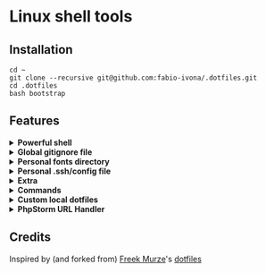 # Linux shell tools

## Installation

```shell
cd ~
git clone --recursive git@github.com:fabio-ivona/.dotfiles.git 
cd .dotfiles
bash bootstrap
```

## Features

<details>
   <summary><strong>Powerful shell</strong></summary>
   
   - zsh shell with custom configurations
   - oh-my-zsh ([documentation](https://ohmyz.sh))
   - zsh autosuggestions ([documentation](https://github.com/zsh-users/zsh-autosuggestions))
   - powerlevel10k theme [inserire link]
</details>

<details>
   <summary><strong>Global gitignore file</strong></summary>
   
   the installation script will create (and set as excludefile in git globals) a *.global-gitignore* file in your home directory which will add global gitignore rules:
   
   - .idea
   - node_modules
   - npm-debug.log
   - yarn-error.log
   - vendor
   - .env
   - wp-config.php

</details>

<details>
   <summary><strong>Personal fonts directory</strong></summary>
   
   a *.fonts* folder will be added to the home directory, containin some useful font
   
   - MeslogLGS (useful for a nice display of powerlevel10k zsh theme)

</details>

<details>
   <summary><strong>Personal .ssh/config file</strong></summary>
   
   during the installation process, the user is asked for his ssh config git repository, in order to clone it in the user ~/.dotfiles/shell/ssh/config folder and add a link to it from ~/.ssh/config
  
   this will allow the user to keep track of his personal ssh configurations

</details>


<details>
   <summary><strong>Extra</strong></summary>
   
   dotfiles adds some extra system configuration:
   
   - larger bash history (32768 entries)
   - larger bash history file size (32768 entries)
   - lgnores duplicate commands in bash history
   - ignores commands which start with a space in bash history
   - ignores frequent commands both in history and in history file
      - ll
      - l
      - la
      - ls
      - cd
      - cd -
      - pwd
      - exit
      - date
      - --help commands

</details>



<details>
   <summary><strong>Commands</strong></summary>
   
   a number of aliases and functions will be defined for the zsh shell:
   
   ###### PHP
  
   - `phpunit` executes phpunit tests from current directory (phpunit must be present composer.json file)
   - `dusk` executes dusk tests from current directory (dusk must be present composer.json file)
   - `artisan` executes artisan commands without the need to type *php artisan*
   - `deploy` executes laravel envoy deployment (*envoy run deploy*)
   - `deploy-code` executes laravel envoy deployment (*envoy run deploy-code*)
   
   ###### Misc
   - `sudo` allows to call sudo before aliases
   - `phpstorm` opens a PhpStorm project in current folder
   - `hostfile` opens a text editor for */etc/hosts* file 
   - `sshconfig` opens a text editor for *~/.ssh/config* file 
   - `dock` runs a *php dock* command (for dock info, see its [documentation](https://github.com/def-studio/dock)) 
   
   ###### Git
   - `glog` show current project's git commits log in a readable way
   
   ###### Tools
   - `ll` shortcut for *ls -lF*
   - `l` shortcut for *ls -lF*
   - `la` shortcut for *ls -lFA*
   - `publicip` shows current public IP
   - `localip` shows current local IPs
   - `mkd` creates a folder and move into it
   - `archive` create a zip archive of a folder
   

</details>


<details>
   <summary><strong>Custom local dotfiles</strong></summary>
   
   along with default dotfiles (.aliases, .functions, .exports), user may add a ~/.dotfiles-custom/shell directory with additional .exports, .aliases, .functions, .zshrc files that will bel loaded after the default ones   
   
   these files will not be put under VCS

</details>



<details>
   <summary><strong>PhpStorm URL Handler</strong></summary>
   
   dotfiles creates a .desktop entry to handle phpstorm://open?file=xxx links.

   NOTE: Laravel Ignition links may not work in a dockerized development environment. In this case, the local path should be mapped in Laravel's configuration. This can be done locally in .env file by adding this entry:

    IGNITION_LOCAL_SITES_PATH=/home/projects/example/src

</details>


## Credits

Inspired by (and forked from) [Freek Murze](https://freek.dev)'s [dotfiles](https://github.com/freekmurze/dotfiles)
